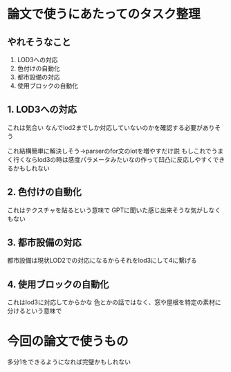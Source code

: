 # 論文で使うにあたってのタスク整理

## やれそうなこと
1. LOD3への対応
2. 色付けの自動化
3. 都市設備の対応
4. 使用ブロックの自動化

## 1. LOD3への対応
これは気合い
なんでlod2までしか対応していないのかを確認する必要がありそう

これ結構簡単に解決しそう->parserのfor文のlotを増やすだけ説
もしこれでうまく行くならlod3の時は感度パラメータみたいなの作って凹凸に反応しやすくできるかもしれない

## 2. 色付けの自動化
これはテクスチャを貼るという意味で
GPTに聞いた感じ出来そうな気がしなくもない

## 3. 都市設備の対応
都市設備は現状LOD2での対応になるからそれをlod3にして4に繋げる

## 4. 使用ブロックの自動化
これはlod3に対応してからかな
色とかの話ではなく、窓や屋根を特定の素材に分けるという意味で


# 今回の論文で使うもの
多分1をできるようになれば完璧かもしれない